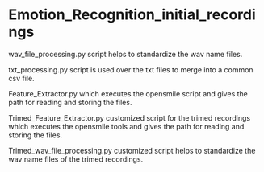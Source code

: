 # Emotion_Recognition_initial_recordings

wav_file_processing.py script helps to standardize the wav name files. 

txt_processing.py script is used over the txt files to merge into a common csv file.

Feature_Extractor.py which executes the opensmile script and gives the path for reading and storing the files.

Trimed_Feature_Extractor.py customized script for the trimed recordings which executes the opensmile tools and gives the path for reading and storing the files.

Trimed_wav_file_processing.py customized script helps to standardize the wav name files of the trimed recordings.
